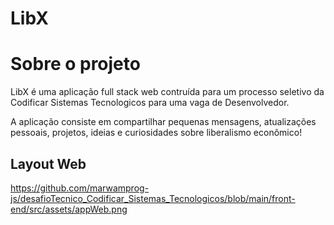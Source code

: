 # LibX

# Sobre o projeto
LibX é uma aplicação full stack web contruída para um processo seletivo da Codificar Sistemas Tecnologicos para uma vaga de Desenvolvedor.

A aplicação consiste em compartilhar pequenas mensagens, atualizações pessoais, projetos, ideias e curiosidades sobre liberalismo econômico!

## Layout Web
https://github.com/marwamprog-js/desafioTecnico_Codificar_Sistemas_Tecnologicos/blob/main/front-end/src/assets/appWeb.png

